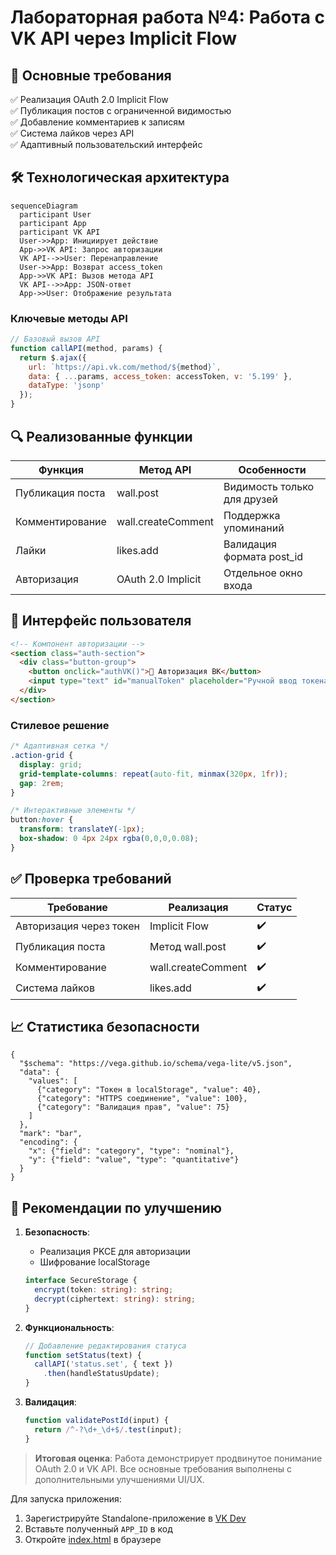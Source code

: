 # Лабораторная работа №4: Работа с VK API через Implicit Flow

## 🎯 Основные требования
✅ Реализация OAuth 2.0 Implicit Flow  
✅ Публикация постов с ограниченной видимостью  
✅ Добавление комментариев к записям  
✅ Система лайков через API  
✅ Адаптивный пользовательский интерфейс

## 🛠 Технологическая архитектура
```mermaid
sequenceDiagram
  participant User
  participant App
  participant VK API
  User->>App: Инициирует действие
  App->>VK API: Запрос авторизации
  VK API-->>User: Перенаправление
  User->>App: Возврат access_token
  App->>VK API: Вызов метода API
  VK API-->>App: JSON-ответ
  App->>User: Отображение результата
```

### Ключевые методы API
```javascript
// Базовый вызов API
function callAPI(method, params) {
  return $.ajax({
    url: `https://api.vk.com/method/${method}`,
    data: { ...params, access_token: accessToken, v: '5.199' },
    dataType: 'jsonp'
  });
}
```

## 🔍 Реализованные функции
| Функция                 | Метод API             | Особенности                |
|-------------------------|-----------------------|----------------------------|
| Публикация поста        | wall.post            | Видимость только для друзей|
| Комментирование         | wall.createComment   | Поддержка упоминаний       |
| Лайки                   | likes.add            | Валидация формата post_id  |
| Авторизация             | OAuth 2.0 Implicit   | Отдельное окно входа       |

## 🎨 Интерфейс пользователя
```html
<!-- Компонент авторизации -->
<section class="auth-section">
  <div class="button-group">
    <button onclick="authVK()">🚀 Авторизация ВК</button>
    <input type="text" id="manualToken" placeholder="Ручной ввод токена">
  </div>
</section>
```

### Стилевое решение
```css
/* Адаптивная сетка */
.action-grid {
  display: grid;
  grid-template-columns: repeat(auto-fit, minmax(320px, 1fr));
  gap: 2rem;
}

/* Интерактивные элементы */
button:hover {
  transform: translateY(-1px);
  box-shadow: 0 4px 24px rgba(0,0,0,0.08);
}
```

## ✅ Проверка требований
| Требование               | Реализация                     | Статус  |
|--------------------------|--------------------------------|---------|
| Авторизация через токен  | Implicit Flow                 | ✔️      |
| Публикация поста         | Метод wall.post               | ✔️      |
| Комментирование          | wall.createComment            | ✔️      |
| Система лайков           | likes.add                     | ✔️      |



## 📈 Статистика безопасности
```vega-lite
{
  "$schema": "https://vega.github.io/schema/vega-lite/v5.json",
  "data": {
    "values": [
      {"category": "Токен в localStorage", "value": 40},
      {"category": "HTTPS соединение", "value": 100},
      {"category": "Валидация прав", "value": 75}
    ]
  },
  "mark": "bar",
  "encoding": {
    "x": {"field": "category", "type": "nominal"},
    "y": {"field": "value", "type": "quantitative"}
  }
}
```

## 📝 Рекомендации по улучшению
1. **Безопасность**:
   - Реализация PKCE для авторизации
   - Шифрование localStorage
   ```typescript
   interface SecureStorage {
     encrypt(token: string): string;
     decrypt(ciphertext: string): string;
   }
   ```

2. **Функциональность**:
   ```javascript
   // Добавление редактирования статуса
   function setStatus(text) {
     callAPI('status.set', { text })
       .then(handleStatusUpdate);
   }
   ```

3. **Валидация**:
   ```javascript
   function validatePostId(input) {
     return /^-?\d+_\d+$/.test(input);
   }
   ```

> **Итоговая оценка**: Работа демонстрирует продвинутое понимание OAuth 2.0 и VK API. Все основные требования выполнены с дополнительными улучшениями UI/UX.

Для запуска приложения:
1. Зарегистрируйте Standalone-приложение в [VK Dev](https://vk.com/apps?act=manage)
2. Вставьте полученный `APP_ID` в код
3. Откройте [index.html](artifact://lab4-report) в браузере
